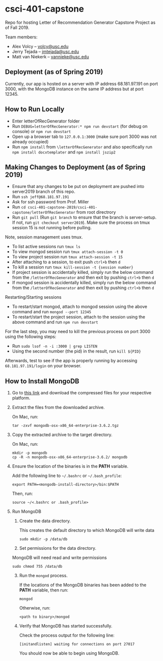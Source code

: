 # csci-401-capstone
Repo for hosting Letter of Recommendation Generator Capstone Project as of Fall 2019.

Team members:
+ Alex Volcy – volcy@usc.edu
+ Jerry Tejada – jmtejada@usc.edu 
+ Matt van Niekerk – vannieke@usc.edu

## Deployment (as of Spring 2019)
Currently, our app is hosted on a server with IP address 68.181.97.191 on port 3000, with the MongoDB instance on the same IP address but at port 12345.

## How to Run Locally
+ Enter letterOfRecGenerator folder
+ Run `DEBUG=letterOfRecGenerator:* npm run devstart` (for debug on console) or `npm run devstart`
+ Open up a browser tab to `127.0.0.1:3000` (make sure port 3000 was not already occupied)
+ Run `npm install` from `\letterOfRecGenerator` and also specifically run `npm install docxtemplater` and `npm install jszip2`


## Making Changes to Deployment (as of Spring 2019)
+ Ensure that any changes to be put on deployment are pushed into server2019 branch of this repo.
+ Run `ssh jeff@68.181.97.191`
+ Ask for ssh password from Prof. Miller 
+ Run `cd csci-401-capstone-2019/csci-401-capstone/letterOfRecGenerator` from root directrory
+ Run `git pull` (Run `git branch` to ensure that the branch is server-setup. If not, run `git checkout server2019`). Make sure the process on tmux session 15 is not running before pulling. 

Note, session management uses tmux.
+ To list active sessions run `tmux ls`
+ To view mongod session run `tmux attach-session -t 0`
+ To view project session run `tmux attach-session -t 15`
+ After attaching to a session, to exit push `ctrl+b` then `d`
+ To kill a session run `tmux kill-session -t {session number}`
+ If project session is accidentally killed, simply run the below command from the `/letterOfRecGenerator` and then exit by pushing `ctrl+b` then `d`
+ If mongod session is accidentally killed, simply run the below command from the `/letterOfRecGenerator` and then exit by pushing `ctrl+b` then `d`

Restarting/Starting sessions
+ To restart/start mongod, attach to mongod session using the above command and run `mongod --port 12345`
+ To restart/start the project session, attach to the session using the above command and run `npm run devstart`

For the last step, you may need to kill the previous process on port 3000 using the following steps:
+ Run `sudo lsof -n -i :3000 | grep LISTEN`
+ Using the second number (the pid) in the result, run `kill ${PID}`

Afterwards, test to see if the app is properly running by accessing `68.181.97.191/login` on your browser.

## How to Install MongoDB
1. Go to [this link](https://www.mongodb.com/download-center?_ga=2.34334885.546969976.1519083876-785985683.1517259025#enterprise) and download the compressed files for your respective platform.
2. Extract the files from the downloaded archive.

   On Mac, run:
   
   ```
   tar -zxvf mongodb-osx-x86_64-enterprise-3.6.2.tgz
   ```
3. Copy the extracted archive to the target directory.

   On Mac, run:
  
   ```
   mkdir -p mongodb
   cp -R -n mongodb-osx-x86_64-enterprise-3.6.2/ mongodb
   ```
4. Ensure the location of the binaries is in the **PATH** variable.

   Add the following line to `~/.bashrc` or `~/.bash_profile`:
   
   ```
   export PATH=<mongodb-install-directory>/bin:$PATH
   ```
   
   Then, run:
   
   ```
   source ~/<.bashrc or .bash_profile>
   ```
5. Run MongoDB
   1. Create the data directory.
   
      This creates the default directory to which MongoDB will write data
      
      ```
      sudo mkdir -p /data/db
      ```
   2. Set permissions for the data directory.
   
     MongoDB will need read and write permissions
      
      ```
      sudo chmod 755 /data/db
      ```
   3. Run the `mongod` process.
      
      If the locations of the MongoDB binaries has been added to the **PATH** variable, then run:
      
      ```
      mongod
      ```
      
      Otherwise, run:
      
      ```
      <path to binary>/mongod
      ```
   4. Verify that MongoDB has started successfully.
      
      Check the process output for the following line:
      
      ```
      [initandlisten] waiting for connections on port 27017
      ```
      
      You should now be able to begin using MongoDB.
      
   
   
